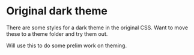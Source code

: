 Original dark theme
===================

There are some styles for a dark theme in the original CSS.
Want to move these to a theme folder and try them out.

Will use this to do some prelim work on theming.

